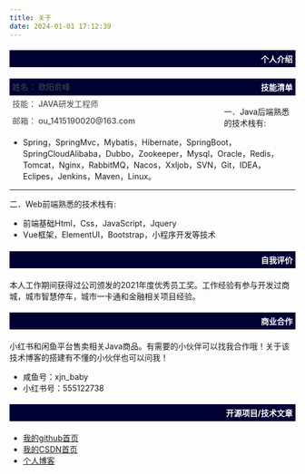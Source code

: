 ```yaml
---
title: 关于
date: 2024-01-01 17:12:39
---
```


<div style="background-color: #000033;width: 100%;">
	<h4 style="color: white;text-align: right;padding: 5px;">个人介绍</h4>
</div>
<div style="float: left;display: flex;flex-wrap: wrap;width: 75%;justify-content: space-between;">
    <div style="width: 100%;font-weight: 500;color: #4c4c4c;font-size: 14px;margin: 5px;">姓名： 欧阳俞峰</div>
    <div style="width: 100%;font-weight: 500;color: #4c4c4c;font-size: 14px;margin: 5px;">技能： JAVA研发工程师</div>
    <div style="width: 100%;font-weight: 500;color: #4c4c4c;font-size: 14px;margin: 5px;">邮箱： ou_1415190020@163.com</div>
</div>






<div style="background-color: #000033;width: 100%;">
	<h4 style="color: white;text-align: right;padding: 5px;">技能清单</h4>
</div>

一．Java后端熟悉的技术栈有:

- Spring，SpringMvc，Mybatis，Hibernate，SpringBoot，SpringCloudAlibaba，Dubbo，Zookeeper，Mysql，Oracle，Redis，Tomcat，Nginx，RabbitMQ，Nacos，Xxljob，SVN，Git，IDEA，Eclipes，Jenkins，Maven，Linux。

------

二．Web前端熟悉的技术栈有: 

- 前端基础Html，Css，JavaScript，Jquery 
- Vue框架，ElementUI，Bootstrap，小程序开发等技术

<div style="background-color: #000033;width: 100%;">
	<h4 style="color: white;text-align: right;padding: 5px;">自我评价</h4>
</div>

本人工作期间获得过公司颁发的2021年度优秀员工奖。工作经验有参与开发过商城，城市智慧停车，城市一卡通和金融相关项目经验。

<div style="background-color: #000033;width: 100%;">
	<h4 style="color: white;text-align: right;padding: 5px;">商业合作</h4>
</div>

小红书和闲鱼平台售卖相关Java商品。有需要的小伙伴可以找我合作哦！关于该技术博客的搭建有不懂的小伙伴也可以问我！

- 咸鱼号：xjn_baby  
- 小红书号：555122738

<div style="background-color: #000033;width: 100%;">
	<h4 style="color: white;text-align: right;padding: 5px;">开源项目/技术文章</h4>
</div>

- [我的github首页](https://github.com/ouyangyufeng123)
- [我的CSDN首页](https://blog.csdn.net/qq_40710674)
- [个人博客](https://yufengouyang.github.io)
